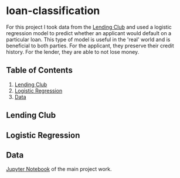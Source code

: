# loan-classification
For this project I took data from the [Lending Club](https://www.lendingclub.com/) and  used a logistic regression model to  predict whether an applicant would default on a particular loan. This type of model is useful in the 'real' world and is beneficial to both parties. For the applicant, they preserve their credit history. For the lender, they are able to not lose money.

## Table of Contents
1. [Lending Club](https://github.com/Ezuniga13/loan-classification#lending-club)
2. [Logistic Regression](https://github.com/Ezuniga13/loan-classification#logistic-regression)
3. [Data](https://github.com/Ezuniga13/loan-classification#Data)

 
## Lending Club



## Logistic Regression


## Data
[Jupyter Notebook](https://github.com/Ezuniga13/loan-classification/blob/main/Loan_default.ipynb) of the main project work. 